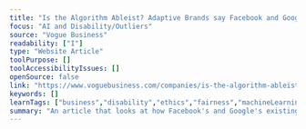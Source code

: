 ```yaml
---
title: "Is the Algorithm Ableist? Adaptive Brands say Facebook and Google Have a Problem"
focus: "AI and Disability/Outliers"
source: "Vogue Business"
readability: ["I"]
type: "Website Article"
toolPurpose: []
toolAccessibilityIssues: []
openSource: false
link: "https://www.voguebusiness.com/companies/is-the-algorithm-ableist-adaptive-brands-say-facebook-and-google-have-a-problem"
keywords: []
learnTags: ["business","disability","ethics","fairness","machineLearning"]
summary: "An article that looks at how Facebook's and Google's existing ad policies are negatively impacting companies that aim to promote adaptive clothing to consumers with disabilities. "
---
```


